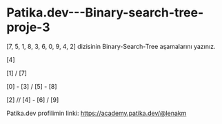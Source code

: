 # Patika.dev---Binary-search-tree-proje-3

[7, 5, 1, 8, 3, 6, 0, 9, 4, 2] dizisinin Binary-Search-Tree aşamalarını yazınız.

[4]

[1] / [7]

[0] - [3] / [5] - [8]

[2] // [4] - [6] / [9]


Patika.dev profilimin linki: https://academy.patika.dev/@lenakm




